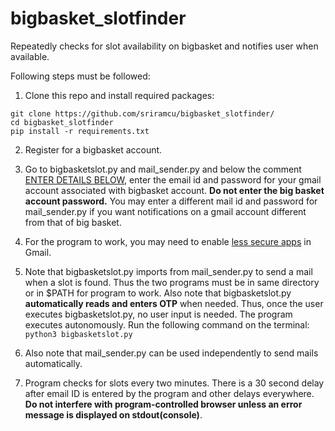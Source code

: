 # bigbasket_slotfinder
Repeatedly checks for slot availability on bigbasket and notifies user when available.

Following steps must be followed:  
1. Clone this repo and install required packages:  

`git clone https://github.com/sriramcu/bigbasket_slotfinder/`  
`cd bigbasket_slotfinder`  
`pip install -r requirements.txt`  

2. Register for a bigbasket account.  

3. Go to bigbasketslot.py and mail_sender.py and below the comment [ENTER DETAILS BELOW](https://github.com/sriramcu/bigbasket_slotfinder/blob/27d946bb861156ddcdab0a9ca3290d45627b8368/bigbasketslot.py#L16), enter the email id and password for your gmail account associated with bigbasket account. **Do not enter the big basket account password.** You may enter a different mail id and password for mail_sender.py if you want notifications on a gmail account different from that of big basket.   

4. For the program to work, you may need to enable [less secure apps](https://myaccount.google.com/lesssecureapps) in Gmail.

5. Note that bigbasketslot.py imports from mail_sender.py to send a mail when a slot is found. Thus the two programs must be in same directory or in $PATH for program to work. Also note that bigbasketslot.py **automatically reads and enters OTP** when needed. Thus, once the user executes bigbasketslot.py, no user input is needed. The program executes autonomously. Run the following command on the terminal:  
`python3 bigbasketslot.py`   

6. Also note that mail_sender.py can be used independently to send mails automatically.   

7. Program checks for slots every two minutes. There is a 30 second delay after email ID is entered by the program and other delays everywhere. **Do not interfere with program-controlled browser unless an error message is displayed on stdout(console)**.
